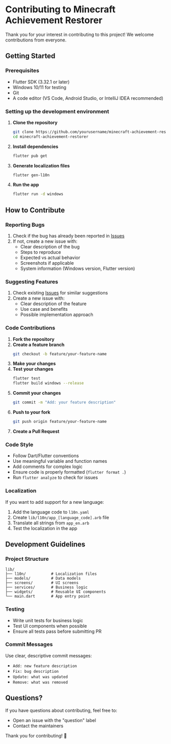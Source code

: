# Contributing to Minecraft Achievement Restorer

Thank you for your interest in contributing to this project! We welcome contributions from everyone.

## Getting Started

### Prerequisites

- Flutter SDK (3.32.1 or later)
- Windows 10/11 for testing
- Git
- A code editor (VS Code, Android Studio, or IntelliJ IDEA recommended)

### Setting up the development environment

1. **Clone the repository**
   ```bash
   git clone https://github.com/yourusername/minecraft-achievement-restorer.git
   cd minecraft-achievement-restorer
   ```

2. **Install dependencies**
   ```bash
   flutter pub get
   ```

3. **Generate localization files**
   ```bash
   flutter gen-l10n
   ```

4. **Run the app**
   ```bash
   flutter run -d windows
   ```

## How to Contribute

### Reporting Bugs

1. Check if the bug has already been reported in [Issues](https://github.com/yourusername/minecraft-achievement-restorer/issues)
2. If not, create a new issue with:
   - Clear description of the bug
   - Steps to reproduce
   - Expected vs actual behavior
   - Screenshots if applicable
   - System information (Windows version, Flutter version)

### Suggesting Features

1. Check existing [Issues](https://github.com/yourusername/minecraft-achievement-restorer/issues) for similar suggestions
2. Create a new issue with:
   - Clear description of the feature
   - Use case and benefits
   - Possible implementation approach

### Code Contributions

1. **Fork the repository**
2. **Create a feature branch**
   ```bash
   git checkout -b feature/your-feature-name
   ```
3. **Make your changes**
4. **Test your changes**
   ```bash
   flutter test
   flutter build windows --release
   ```
5. **Commit your changes**
   ```bash
   git commit -m "Add: your feature description"
   ```
6. **Push to your fork**
   ```bash
   git push origin feature/your-feature-name
   ```
7. **Create a Pull Request**

### Code Style

- Follow Dart/Flutter conventions
- Use meaningful variable and function names
- Add comments for complex logic
- Ensure code is properly formatted (`flutter format .`)
- Run `flutter analyze` to check for issues

### Localization

If you want to add support for a new language:

1. Add the language code to `l10n.yaml`
2. Create `lib/l10n/app_[language_code].arb` file
3. Translate all strings from `app_en.arb`
4. Test the localization in the app

## Development Guidelines

### Project Structure

```
lib/
├── l10n/           # Localization files
├── models/         # Data models
├── screens/        # UI screens
├── services/       # Business logic
├── widgets/        # Reusable UI components
└── main.dart       # App entry point
```

### Testing

- Write unit tests for business logic
- Test UI components when possible
- Ensure all tests pass before submitting PR

### Commit Messages

Use clear, descriptive commit messages:
- `Add: new feature description`
- `Fix: bug description`
- `Update: what was updated`
- `Remove: what was removed`

## Questions?

If you have questions about contributing, feel free to:
- Open an issue with the "question" label
- Contact the maintainers

Thank you for contributing! 🎉

